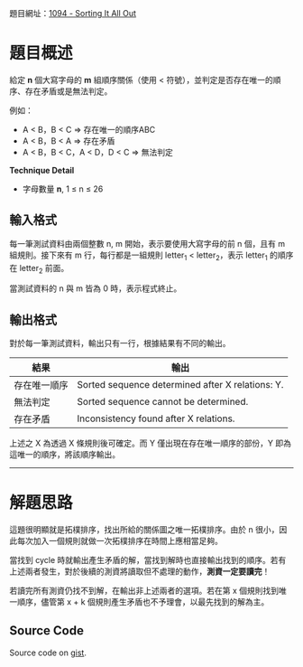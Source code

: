 <!--
[date]: 2011-05-04
[title]: [POJ] 1094 - Sorting It All Out
[name]: poj-1094-sorting-it-all-out
[tag]: POJ, topological sort | 拓樸排序, graph theory | 圖論
-->

題目網址：[1094 - Sorting It All Out][1]

題目概述
======

給定 **n** 個大寫字母的 **m** 組順序關係（使用 < 符號），並判定是否存在唯一的順序、存在矛盾或是無法判定。

例如：

- A < B，B < C ⇒ 存在唯一的順序ABC
- A < B，B < A ⇒ 存在矛盾
- A < B，B < C，A < D，D < C ⇒ 無法判定

**Technique Detail**

- 字母數量 **n**, 1 ≤ n ≤ 26

輸入格式
----------

每一筆測試資料由兩個整數 n, m 開始，表示要使用大寫字母的前 n 個，且有 m 組規則。接下來有 m 行，每行都是一組規則 letter<sub>1</sub> < letter<sub>2</sub>，表示 letter<sub>1</sub> 的順序在 letter<sub>2</sub> 前面。

當測試資料的 n 與 m 皆為 0 時，表示程式終止。

輸出格式
----------

對於每一筆測試資料，輸出只有一行，根據結果有不同的輸出。

| 結果 | 輸出
| ---- | ---- |
| 存在唯一順序 | Sorted sequence determined after X relations: Y. |
| 無法判定 | Sorted sequence cannot be determined. |
| 存在矛盾 | Inconsistency found after X relations. |

上述之 X 為透過 X 條規則後可確定。而 Y 僅出現在存在唯一順序的部份，Y 即為這唯一的順序，將該順序輸出。

---

解題思路
========

這題很明顯就是拓樸排序，找出所給的關係圖之唯一拓樸排序。由於 n 很小，因此每次加入一個規則就做一次拓樸排序在時間上應相當足夠。

當找到 cycle 時就輸出產生矛盾的解，當找到解時也直接輸出找到的順序。若有上述兩者發生，對於後續的測資將讀取但不處理的動作，**測資一定要讀完**！

若讀完所有測資仍找不到解，在輸出非上述兩者的選項。若在第 x 個規則找到唯一順序，儘管第 x + k 個規則產生矛盾也不予理會，以最先找到的解為主。

Source Code
-----------------

<script src="https://gist.github.com/KuoE0/1610955.js"></script>

Source code on [gist][gist].

[1]: http://poj.org/problem?id=1094 "1094 - Sorting It All Out"
[gist]: https://gist.github.com/KuoE0/1616119